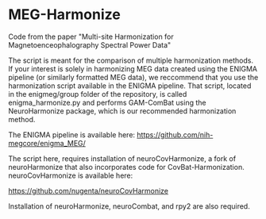 # MEG-Harmonize
Code from the paper "Multi-site Harmonization for Magnetoenceophalography Spectral Power Data"

The script is meant for the comparison of multiple harmonization methods. If your interest is solely in 
harmonizing MEG data created using the ENIGMA pipeline (or similarly formatted MEG data), we reccommend that 
you use the harmonization script available in the ENIGMA pipeline. That script, located in the enigmeg/group 
folder of the repository, is called enigma_harmonize.py and performs GAM-ComBat using the NeuroHarmonize 
package, which is our recommended harmonization method. 

The ENIGMA pipeline is available here: https://github.com/nih-megcore/enigma_MEG/

The script here, requires installation of neuroCovHarmonize, a fork of neuroHarmonize that also incorporates
code for CovBat-Harmonization. neuroCovHarmonize is available here:

https://github.com/nugenta/neuroCovHarmonize

Installation of neuroHarmonize, neuroCombat, and rpy2 are also required.
